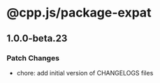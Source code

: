# @cpp.js/package-expat

## 1.0.0-beta.23

### Patch Changes

- chore: add initial version of CHANGELOGS files
